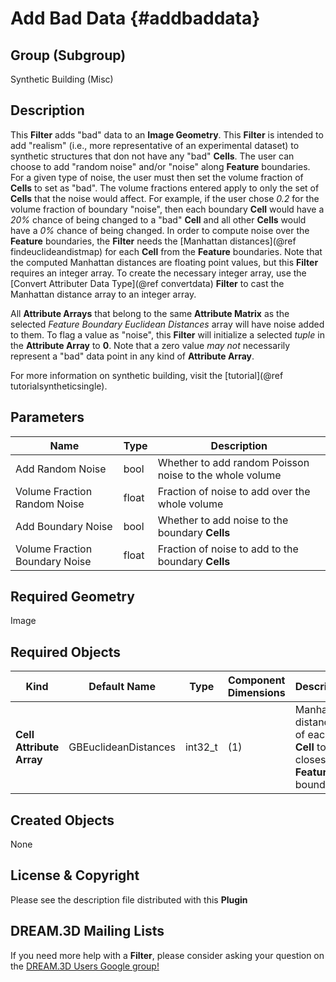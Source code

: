 Add Bad Data {#addbaddata}
=============

## Group (Subgroup) ##
Synthetic Building (Misc)

## Description ##
This **Filter** adds "bad" data to an **Image Geometry**.  This **Filter** is intended to add "realism" (i.e., more representative of an experimental dataset) to synthetic structures that don not have any "bad" **Cells**.  The user can choose to add "random noise" and/or "noise" along **Feature** boundaries. For a given type of noise, the user must then set the volume fraction of **Cells** to set as "bad".  The volume fractions entered apply to only the set of **Cells** that the noise would affect.  For example, if the user chose *0.2* for the volume fraction of boundary "noise", then each boundary **Cell** would have a *20%* chance of being changed to a "bad" **Cell** and all other **Cells** would have a *0%* chance of being changed. In order to compute noise over the **Feature** boundaries, the **Filter** needs the [Manhattan distances](@ref findeuclideandistmap) for each **Cell** from the **Feature** boundaries. Note that the computed Manhattan distances are floating point values, but this **Filter** requires an integer array. To create the necessary integer array, use the [Convert Attributer Data Type](@ref convertdata) **Filter** to cast the Manhattan distance array to an integer array.

All **Attribute Arrays** that belong to the same **Attribute Matrix** as the selected _Feature Boundary Euclidean Distances_ array will have noise added to them. To flag a value as "noise", this **Filter** will initialize a selected _tuple_ in the **Attribute Array** to **0**. Note that a zero value _may not_ necessarily represent a "bad" data point in any kind of **Attribute Array**.

For more information on synthetic building, visit the [tutorial](@ref tutorialsyntheticsingle).

## Parameters ##
| Name | Type | Description |
|------|------| ----------- |
| Add Random Noise | bool | Whether to add random Poisson noise to the whole volume |
| Volume Fraction Random Noise | float | Fraction of noise to add over the whole volume |
| Add Boundary Noise | bool | Whether to add noise to the boundary **Cells** |
| Volume Fraction Boundary Noise | float | Fraction of noise to add to the boundary **Cells** |

## Required Geometry ##
Image

## Required Objects ##
| Kind | Default Name | Type | Component Dimensions | Description |
|------|--------------|-------------|---------|-----|
| **Cell Attribute Array** | GBEuclideanDistances | int32_t | (1) | Manhattan distances of each **Cell** to the closest **Feature** boundary |

## Created Objects ##
None


## License & Copyright ##

Please see the description file distributed with this **Plugin**

## DREAM.3D Mailing Lists ##

If you need more help with a **Filter**, please consider asking your question on the [DREAM.3D Users Google group!](https://groups.google.com/forum/?hl=en#!forum/dream3d-users)


